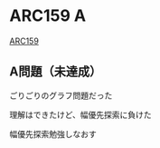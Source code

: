 # ARC159 A
[ARC159](https://atcoder.jp/contests/arc159)


## A問題（未達成）
ごりごりのグラフ問題だった

理解はできたけど、幅優先探索に負けた

幅優先探索勉強しなおす
